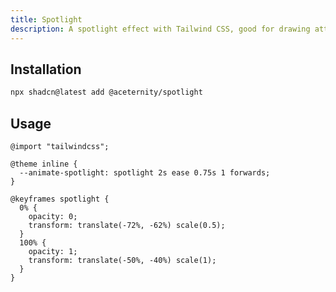 ```yaml
---
title: Spotlight
description: A spotlight effect with Tailwind CSS, good for drawing attention to a particular element on the page.
---
```


## Installation

```bash
npx shadcn@latest add @aceternity/spotlight
```

## Usage

```tsx showLineNumbers
@import "tailwindcss";
 
@theme inline {
  --animate-spotlight: spotlight 2s ease 0.75s 1 forwards;
}
 
@keyframes spotlight {
  0% {
    opacity: 0;
    transform: translate(-72%, -62%) scale(0.5);
  }
  100% {
    opacity: 1;
    transform: translate(-50%, -40%) scale(1);
  }
}
```
